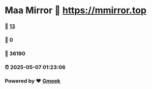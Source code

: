 # Maa Mirror :link: https://mmirror.top 
### :page_facing_up: [13](https://mmirror.top/tag.html) 
### :speech_balloon: 0 
### :hibiscus: 36190 
### :alarm_clock: 2025-05-07 01:23:06 
### Powered by :heart: [Gmeek](https://github.com/Meekdai/Gmeek)

